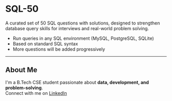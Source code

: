 # SQL-50
A curated set of 50 SQL questions with solutions, designed to strengthen database query skills for interviews and real-world problem solving.

- Run queries in any SQL environment (MySQL, PostgreSQL, SQLite)
- Based on standard SQL syntax
- More questions will be added progressively
---

## About Me

I'm a B.Tech CSE student passionate about **data, development, and problem-solving**.  
Connect with me on [LinkedIn](https://www.linkedin.com/in/pratham-raj-5909a4328/) 
